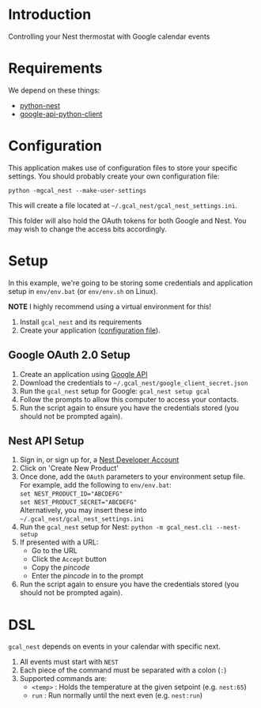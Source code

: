 # Introduction
Controlling your Nest thermostat with Google calendar events

# Requirements

We depend on these things:

*   [python-nest](https://pypi.python.org/pypi/python-nest)
*   [google-api-python-client](https://developers.google.com/google-apps/calendar/quickstart/python)

# Configuration

This application makes use of configuration files to store your specific
settings.  You should probably create your own configuration file:

    python -mgcal_nest --make-user-settings

This will create a file located at `~/.gcal_nest/gcal_nest_settings.ini`.

This folder will also hold the OAuth tokens for both Google and Nest.  You may
wish to change the access bits accordingly.


# Setup

In this example, we're going to be storing some credentials and application setup
in `env/env.bat` (or `env/env.sh` on Linux).

**NOTE** I highly recommend using a virtual environment for this!
1.  Install `gcal_nest` and its requirements
1.  Create your application ([configuration file](#Configuration)).

## Google OAuth 2.0 Setup

1.  Create an application using [Google API](https://console.developers.google.com/flows/enableapi?apiid=calendar&pli=1)
1.  Download the credentials to `~/.gcal_nest/google_client_secret.json`
1.  Run the `gcal_nest` setup for Google: `gcal_nest setup gcal`
1.  Follow the prompts to allow this computer to access your contacts.
1.  Run the script again to ensure you have the credentials stored (you should not
    be prompted again).

## Nest API Setup

1.  Sign in, or sign up for, a [Nest Developer Account](https://developers.nest.com/)
1.  Click on 'Create New Product'
1.  Once done, add the `OAuth` parameters to your environment setup file.  For example, add the following to `env/env.bat`:  
    `set NEST_PRODUCT_ID="ABCDEFG"`  
    `set NEST_PRODUCT_SECRET="ABCDEFG"`  
    Alternatively, you may insert these into `~/.gcal_nest/gcal_nest_settings.ini`
1.  Run the `gcal_nest` setup for Nest: `python -m gcal_nest.cli --nest-setup`
1.  If presented with a URL:
    *   Go to the URL
    *   Click the `Accept` button
    *   Copy the *pincode*
    *   Enter the *pincode* in to the prompt
1.  Run the script again to ensure you have the credentials stored (you should not
    be prompted again).

# DSL
`gcal_nest` depends on events in your calendar with specific next.

1.  All events must start with `NEST`
1.  Each piece of the command must be separated with a colon (`:`)
1.  Supported commands are:
    *   `<temp>` : Holds the temperature at the given setpoint (e.g. `nest:65`)
    *   `run` : Run normally until the next even (e.g. `nest:run`)